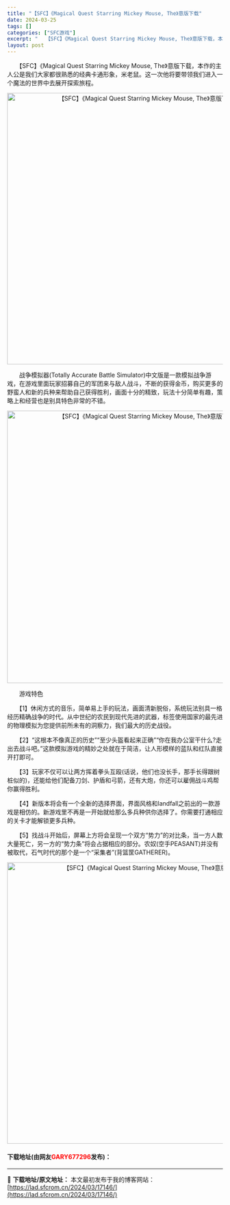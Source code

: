 ```yaml
---
title: "【SFC】《Magical Quest Starring Mickey Mouse, The》意版下载"
date: 2024-03-25
tags: []
categories: ["SFC游戏"]
excerpt: "　　【SFC】《Magical Quest Starring Mickey Mouse, The》意版下载，本作的主人公是我们大家都很熟悉的经典卡通形象，米老鼠。这一次他将要带领我们进入一个魔法的世界中去展开探索旅程。 　　战争模拟器(Totally Accurate Battle Simulato&hellip;"
layout: post
---
```


 <p>　　【SFC】《Magical Quest Starring Mickey Mouse, The》意版下载，本作的主人公是我们大家都很熟悉的经典卡通形象，米老鼠。这一次他将要带领我们进入一个魔法的世界中去展开探索旅程。</p> <p align="center"><img align="" border="0" src="https://lad.sfcrom.cn/wp-content/uploads/2024/03/20240325_6600bf930fde2.png" width="633" alt="【SFC】《Magical Quest Starring Mickey Mouse, The》意版下载" /></p> <p>　　战争模拟器(Totally Accurate Battle Simulator)中文版是一款模拟战争游戏，在游戏里面玩家招募自己的军团来与敌人战斗，不断的获得金币，购买更多的野蛮人和新的兵种来帮助自己获得胜利，画面十分的精致，玩法十分简单有趣，策略上和经营也是别具特色非常的不错。</p> <p align="center"><img align="" border="0" src="https://lad.sfcrom.cn/wp-content/uploads/2024/03/20240325_6600bf93d4025.png" width="635" alt="【SFC】《Magical Quest Starring Mickey Mouse, The》意版下载" /></p> <p>　　游戏特色</p> <p>　　【1】休闲方式的音乐，简单易上手的玩法，画面清新脱俗，系统玩法别具一格经历精确战争的时代。从中世纪的农民到现代先进的武器，标签使用国家的最先进的物理模拟为您提供前所未有的洞察力，我们最大的历史战役。</p> <p>　　【2】&ldquo;这根本不像真正的历史&rdquo;&ldquo;至少头盔看起来正确&rdquo;&ldquo;你在我办公室干什么?走出去战斗吧。&rdquo;这款模拟游戏的精妙之处就在于简洁，让人形模样的蓝队和红队直接开打即可。</p> <p>　　【3】玩家不仅可以让两方挥着拳头互殴(话说，他们也没长手，那手长得跟树桩似的)，还能给他们配备刀剑、护盾和弓箭，还有大炮，你还可以雇佣战斗鸡帮你赢得胜利。</p> <p>　　【4】新版本将会有一个全新的选择界面，界面风格和landfall之前出的一款游戏是相仿的。新游戏里不再是一开始就给那么多兵种供你选择了。你需要打通相应的关卡才能解锁更多兵种。</p> <p>　　【5】找战斗开始后，屏幕上方将会呈现一个双方&ldquo;势力&rdquo;的对比条，当一方人数大量死亡，另一方的&ldquo;势力条&rdquo;将会占据相应的部分。农奴(空手PEASANT)并没有被取代，石气时代的那个是一个&ldquo;采集者&rdquo;(背篮筐GATHERER)。</p> <p align="center"><img align="" border="0" src="https://lad.sfcrom.cn/wp-content/uploads/2024/03/20240325_6600bf94d74d6.png" width="656" alt="【SFC】《Magical Quest Starring Mickey Mouse, The》意版下载" /></p> <p><h4>下载地址(由网友<font color="red">GARY677296</font>发布)：</h4></p> 

---
📖 **下载地址/原文地址：** 本文最初发布于我的博客网站：[https://lad.sfcrom.cn/2024/03/17146/](https://lad.sfcrom.cn/2024/03/17146/)

